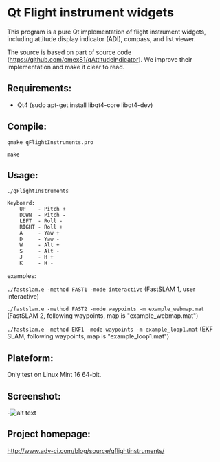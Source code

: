 # Qt Flight instrument widgets

This program is a pure Qt implementation of flight instrument widgets, including attitude display indicator (ADI), compass, and list viewer. 

The source is based on part of source code (https://github.com/cmex81/qAttitudeIndicator). We improve their implementation and make it clear to read.


## Requirements:
* Qt4 (sudo apt-get install libqt4-core libqt4-dev)


## Compile:
 `qmake qFlightInstruments.pro` 

 `make`


## Usage:
```
./qFlightInstruments

Keyboard:
    UP    - Pitch +
    DOWN  - Pitch -
    LEFT  - Roll -
    RIGHT - Roll +
    A     - Yaw +
    D     - Yaw -
    W     - Alt +
    S     - Alt -
    J     - H +
    K     - H -
```


examples:

`./fastslam.e -method FAST1 -mode interactive` (FastSLAM 1, user interactive)

`./fastslam.e -method FAST2 -mode waypoints -m example_webmap.mat` (FastSLAM 2, following waypoints, map is "example_webmap.mat")

`./fastslam.e -method EKF1 -mode waypoints -m example_loop1.mat` (EKF SLAM, following waypoints, map is "example_loop1.mat")



## Plateform:
Only test on Linux Mint 16 64-bit. 



## Screenshot:
-![alt text](https://raw.githubusercontent.com/bushuhui/qFlightInstruments/master/screen_shot.png "Screenshot 1")



## Project homepage:
http://www.adv-ci.com/blog/source/qflightinstruments/
